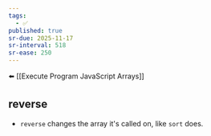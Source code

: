 ```yaml
---
tags:
  - ✅
published: true
sr-due: 2025-11-17
sr-interval: 518
sr-ease: 250
---
```

⬅️ [[Execute Program JavaScript Arrays]]

## reverse
- `reverse` changes the array it's called on, like `sort` does.